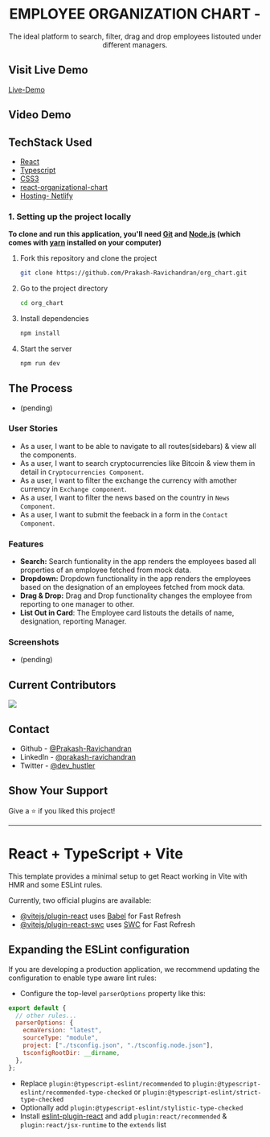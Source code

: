 <h1 align="center">
 EMPLOYEE ORGANIZATION CHART - 
</h1>

<p align="center">
  The ideal platform to search, filter, drag and drop employees listouted under different managers. 
</p>

## Visit Live Demo

[Live-Demo](https://org-employee.netlify.app/)

## Video Demo

## TechStack Used

- [React](https://react.dev/)
- [Typescript](https://www.typescriptlang.org/)
- [CSS3](https://www.w3.org/TR/2001/WD-css3-roadmap-20010523/)
- [react-organizational-chart](https://www.npmjs.com/package/react-organizational-chart)
- [Hosting- Netlify](https://www.netlify.com/)

### 1. Setting up the project locally

**To clone and run this application, you'll need [Git](https://git-scm.com) and [Node.js](https://nodejs.org/en/download/) (which comes with [yarn](https://yarnpkg.com) installed on your computer)**

1. Fork this repository and clone the project

   ```bash
   git clone https://github.com/Prakash-Ravichandran/org_chart.git
   ```

2. Go to the project directory

   ```bash
   cd org_chart
   ```

3. Install dependencies

   ```bash
   npm install
   ```

4. Start the server

   ```bash
   npm run dev
   ```

## The Process

- (pending)

### User Stories

- As a user, I want to be able to navigate to all routes(sidebars) & view all the components.
- As a user, I want to search cryptocurrencies like Bitcoin & view them in detail in `Cryptocurrencies Component`.
- As a user, I want to filter the exchange the currency with amother currency in `Exchange component`.
- As a user, I want to filter the news based on the country in `News Component`.
- As a user, I want to submit the feeback in a form in the `Contact Component`.

### Features

- **Search:** Search funtionality in the app renders the employees based all properties of an employee fetched from mock data.
- **Dropdown:** Dropdown functionality in the app renders the employees based on the designation of an employees fetched from mock data.
- **Drag & Drop:** Drag and Drop functionality changes the employee from reporting to one manager to other.
- **List Out in Card**: The Employee card listouts the details of name, designation, reporting Manager.

### Screenshots

- (pending)

## Current Contributors

<a href="https://github.com/Prakash-Ravichandran/react_cryptocurrency_app/graphs/contributors">
  <img src="https://contrib.rocks/image?repo=Prakash-Ravichandran/react_cryptocurrency_app" />
</a>

## Contact

- Github - [@Prakash-Ravichandran](https://github.com/Prakash-Ravichandran)
- LinkedIn - [@prakash-ravichandran](https://www.linkedin.com/in/prakash-ravichandran/)
- Twitter - [@dev_hustler](https://twitter.com/dev_hustler)

## Show Your Support

Give a ⭐️ if you liked this project!

---

# React + TypeScript + Vite

This template provides a minimal setup to get React working in Vite with HMR and some ESLint rules.

Currently, two official plugins are available:

- [@vitejs/plugin-react](https://github.com/vitejs/vite-plugin-react/blob/main/packages/plugin-react/README.md) uses [Babel](https://babeljs.io/) for Fast Refresh
- [@vitejs/plugin-react-swc](https://github.com/vitejs/vite-plugin-react-swc) uses [SWC](https://swc.rs/) for Fast Refresh

## Expanding the ESLint configuration

If you are developing a production application, we recommend updating the configuration to enable type aware lint rules:

- Configure the top-level `parserOptions` property like this:

```js
export default {
  // other rules...
  parserOptions: {
    ecmaVersion: "latest",
    sourceType: "module",
    project: ["./tsconfig.json", "./tsconfig.node.json"],
    tsconfigRootDir: __dirname,
  },
};
```

- Replace `plugin:@typescript-eslint/recommended` to `plugin:@typescript-eslint/recommended-type-checked` or `plugin:@typescript-eslint/strict-type-checked`
- Optionally add `plugin:@typescript-eslint/stylistic-type-checked`
- Install [eslint-plugin-react](https://github.com/jsx-eslint/eslint-plugin-react) and add `plugin:react/recommended` & `plugin:react/jsx-runtime` to the `extends` list

